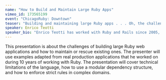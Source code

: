 ```yaml
---
name: "How to Build and Maintain Large Ruby Apps"
vimeo_id: 173565199
event: "ChicagoRuby: Downtown"
teaser: "Building and maintaining large Ruby apps . . . Oh, the challenges!"
speaker: Enrico Teotti
speaker_bio: "Enrico Teotti has worked with Ruby and Rails since 2005, with some apps ongoing for 2 or 3 years. He contributes to the Rails component architecture community with blog posts at http://teotti.com and mailing list replies. Video from his RubyConf Australia presentation can be viewed here: https://rubyconf.eventer.com/rubyconf-australia-2016-1489/build-and-maintain-large-ruby-applications-by-enrico-teotti-1929"
---
```


This presentation is about the challenges of building large Ruby web applications and how to maintain or rescue existing ones. The presenter will use examples adapted from real production applications that he worked on during 10 years of working with Ruby. The presentation will cover technical limitations of the language, how to use a modular dependency structure, and how to enforce strict rules in complex domains.
